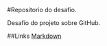 #Repositorio do desafio.

Desafio do projeto sobre GitHub.

##Links 
[Markdown](https://github.com/riqueandrade99/dio-desafio-git-hub)
